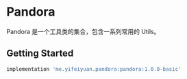 # Pandora


Pandora 是一个工具类的集合，包含一系列常用的 Utils。


## Getting Started

```groovy
implementation 'me.yifeiyuan.pandora:pandora:1.0.0-basic'
```